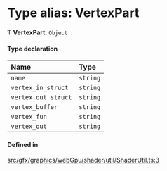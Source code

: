 # Type alias: VertexPart

Ƭ **VertexPart**: `Object`

#### Type declaration

| Name | Type |
| :------ | :------ |
| `name` | `string` |
| `vertex_in_struct` | `string` |
| `vertex_out_struct` | `string` |
| `vertex_buffer` | `string` |
| `vertex_fun` | `string` |
| `vertex_out` | `string` |

#### Defined in

[src/gfx/graphics/webGpu/shader/util/ShaderUtil.ts:3](https://github.com/Orillusion/orillusion/blob/main/src/gfx/graphics/webGpu/shader/util/ShaderUtil.ts#L3)
